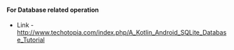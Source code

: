 #### For Database related operation 

* Link - http://www.techotopia.com/index.php/A_Kotlin_Android_SQLite_Database_Tutorial

